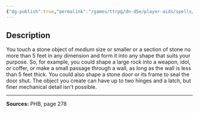 ```yaml
---
{"dg-publish":true,"permalink":"/games/ttrpg/dn-d5e/player-aids/spells/level-4/stone-shape/","tags":["ttrpg/dnd/5e","verbal","somatic","material","spell"],"noteIcon":""}
---
```



## Description
You touch a stone object of *medium* size or smaller or a section of stone no more than 5 feet in any dimension and form it into any shape that suits your purpose.
So, for example, you could shape a large rock into a weapon, idol, or coffer, or make a small passage through a wall, as long as the wall is less than 5 feet thick.
You could also shape a stone door or its frame to seal the door shut.
The object you create can have up to two hinges and a latch, but finer mechanical detail isn't possible.

---

**Sources:** PHB, page 278
